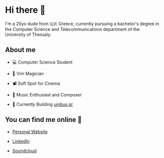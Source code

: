 # Hi there 👋

I'm a 20yo dude from 🇬🇷 Greece, currently pursuing a bachelor's degree in the Computer Science and Telecommunications department of the University of Thessaly.

## About me

- 💻 Computer Science Student

- 🧠 Vim Magician

- 📽️ Soft Spot for Cinema

- 🎵 Music Enthusiast and Composer

- 👷 Currently Building [unibus.gr](https://unibus.gr/company/?utm_source=github&utm_medium=social&utm_campaign=promotion&utm_content=readme)

## You can find me online 🔎

- [Personal Website](https://billvog.com)

- [LinkedIn](https://www.linkedin.com/in/vasilis-voyiadjis/)

- [Soundcloud](https://soundcloud.com/billvog)
